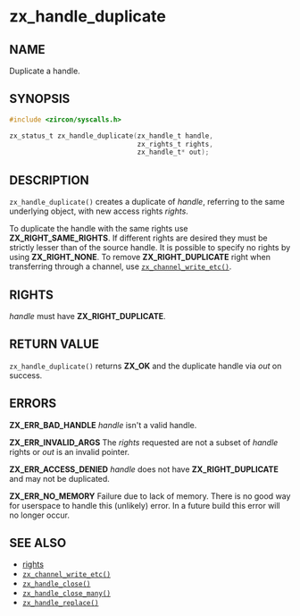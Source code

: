 # zx_handle_duplicate

## NAME

<!-- Updated by update-docs-from-abigen, do not edit. -->

Duplicate a handle.

## SYNOPSIS

<!-- Updated by update-docs-from-abigen, do not edit. -->

```c
#include <zircon/syscalls.h>

zx_status_t zx_handle_duplicate(zx_handle_t handle,
                                zx_rights_t rights,
                                zx_handle_t* out);
```

## DESCRIPTION

`zx_handle_duplicate()` creates a duplicate of *handle*, referring
to the same underlying object, with new access rights *rights*.

To duplicate the handle with the same rights use **ZX_RIGHT_SAME_RIGHTS**. If different
rights are desired they must be strictly lesser than of the source handle. It is possible
to specify no rights by using **ZX_RIGHT_NONE**. To remove **ZX_RIGHT_DUPLICATE** right when
transferring through a channel, use [`zx_channel_write_etc()`].

## RIGHTS

<!-- Updated by update-docs-from-abigen, do not edit. -->

*handle* must have **ZX_RIGHT_DUPLICATE**.

## RETURN VALUE

`zx_handle_duplicate()` returns **ZX_OK** and the duplicate handle via *out* on success.

## ERRORS

**ZX_ERR_BAD_HANDLE**  *handle* isn't a valid handle.

**ZX_ERR_INVALID_ARGS**  The *rights* requested are not a subset of *handle* rights or
*out* is an invalid pointer.

**ZX_ERR_ACCESS_DENIED**  *handle* does not have **ZX_RIGHT_DUPLICATE** and may not be duplicated.

**ZX_ERR_NO_MEMORY**  Failure due to lack of memory.
There is no good way for userspace to handle this (unlikely) error.
In a future build this error will no longer occur.

## SEE ALSO

 - [rights](/docs/concepts/kernel/rights.md)
 - [`zx_channel_write_etc()`]
 - [`zx_handle_close()`]
 - [`zx_handle_close_many()`]
 - [`zx_handle_replace()`]

<!-- References updated by update-docs-from-abigen, do not edit. -->

[`zx_channel_write_etc()`]: channel_write_etc.md
[`zx_handle_close()`]: handle_close.md
[`zx_handle_close_many()`]: handle_close_many.md
[`zx_handle_replace()`]: handle_replace.md
